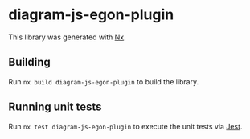 # diagram-js-egon-plugin

This library was generated with [Nx](https://nx.dev).

## Building

Run `nx build diagram-js-egon-plugin` to build the library.

## Running unit tests

Run `nx test diagram-js-egon-plugin` to execute the unit tests via [Jest](https://jestjs.io).
